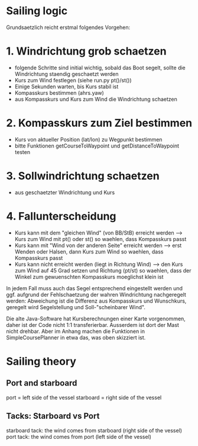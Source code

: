# Sailing logic

Grundsaetzlich reicht erstmal folgendes Vorgehen:

# 1. Windrichtung grob schaetzen
- folgende Schritte sind initial wichtig, sobald das Boot segelt, sollte
   die Windrichtung staendig geschaetzt werden
- Kurs zum Wind festlegen (siehe run.py pt()/st())
- Einige Sekunden warten, bis Kurs stabil ist
- Kompasskurs bestimmen (ahrs.yaw)
- aus Kompasskurs und Kurs zum Wind die Windrichtung schaetzen

# 2. Kompasskurs zum Ziel bestimmen
- Kurs von aktueller Position (lat/lon) zu Wegpunkt bestimmen
- bitte Funktionen getCourseToWaypoint und getDistanceToWaypoint
   testen

# 3. Sollwindrichtung schaetzen
- aus geschaetzter Windrichtung und Kurs

# 4. Fallunterscheidung
* Kurs kann mit dem "gleichen Wind" (von BB/StB) erreicht werden --> Kurs
    zum Wind mit pt() oder st() so waehlen, dass Kompasskurs passt
* Kurs kann mit "Wind von der anderen Seite" erreicht werden --> erst
    Wenden oder Halsen, dann Kurs zum Wind so waehlen, dass Kompasskurs
    passt
* Kurs kann nicht erreicht werden (liegt in Richtung Wind) --> den
    Kurs zum Wind auf 45 Grad setzen und Richtung (pt/st) so waehlen,
    dass der Winkel zum gewuenschten Kompasskurs moeglichst klein ist

 In jedem Fall muss auch das Segel entsprechend eingestellt werden und 
ggf. aufgrund der Fehlschaetzung der wahren Windrichtung nachgeregelt 
werden: Abweichung ist die Differenz aus Kompasskurs und Wunschkurs,
geregelt wird Segelstellung und Soll-"scheinbarer Wind".

Die alte Java-Software hat Kursberechnungen einer Karte vorgenommen, daher 
ist der Code nicht 1:1 transferierbar. Ausserdem ist dort der Mast nicht 
drehbar. Aber im Anhang machen die Funktionen in SimpleCoursePlanner in 
etwa das, was oben skizziert ist.

# Sailing theory

## Port and starboard

port = left side of the vessel
starboard = right side of the vessel

## Tacks: Starboard vs Port

starboard tack: the wind comes from starboard (right side of the vessel)
port tack: the wind comes from port (left side of the vessel)